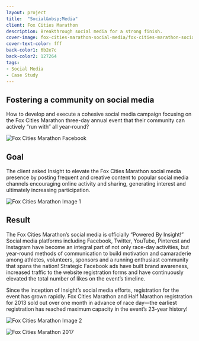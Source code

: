 ```yaml
---
layout: project
title:  "Social&nbsp;Media"
client: Fox Cities Marathon
description: Breakthrough social media for a strong finish.
cover-image: fox-cities-marathon-social-media/fox-cities-marathon-social-media-cover
cover-text-color: fff
back-color1: 6b2e7c
back-color2: 127264
tags:
- Social Media
- Case Study
---
```


## Fostering a community on social media

How to develop and execute a cohesive social media campaign focusing on the Fox Cities Marathon three-day annual event that their community can actively “run with” all year-round?

<img data-aos="fade-up" data-aos-delay="200"  src="/img/projects/fox-cities-marathon-social-media/FCM-case-study-3.jpg"
alt="Fox Cities Marathon Facebook"
srcset="
/img/projects/fox-cities-marathon-social-media/FCM-case-study-3-2400.jpg 2400w,
/img/projects/fox-cities-marathon-social-media/FCM-case-study-3-1800.jpg 1800w,
/img/projects/fox-cities-marathon-social-media/FCM-case-study-3-1200.jpg 1200w,
/img/projects/fox-cities-marathon-social-media/FCM-case-study-3-900.jpg 900w,
/img/projects/fox-cities-marathon-social-media/FCM-case-study-3-600.jpg 600w,
/img/projects/fox-cities-marathon-social-media/FCM-case-study-3-400.jpg 400w" />

## Goal

The client asked Insight to elevate the Fox Cities Marathon social media presence by posting frequent and creative content to popular social media channels encouraging online activity and sharing, generating interest and ultimately increasing participation.

<img data-aos="fade-up" data-aos-delay="200"  src="/img/projects/fox-cities-marathon-social-media/FCM-case-study-2.jpg"
alt="Fox Cities Marathon Image 1"
srcset="
/img/projects/fox-cities-marathon-social-media/FCM-case-study-2-2400.jpg 2400w,
/img/projects/fox-cities-marathon-social-media/FCM-case-study-2-1800.jpg 1800w,
/img/projects/fox-cities-marathon-social-media/FCM-case-study-2-1200.jpg 1200w,
/img/projects/fox-cities-marathon-social-media/FCM-case-study-2-900.jpg 900w,
/img/projects/fox-cities-marathon-social-media/FCM-case-study-2-600.jpg 600w,
/img/projects/fox-cities-marathon-social-media/FCM-case-study-2-400.jpg 400w" />

## Result

The Fox Cities Marathon’s social media is officially “Powered By Insight!” Social media platforms including Facebook, Twitter, YouTube, Pinterest and Instagram have become an integral part of not only race-day activities, but year-round methods of communication to build motivation and camaraderie among athletes, volunteers, sponsors and a running enthusiast community that spans the nation! Strategic Facebook ads have built brand awareness, increased traffic to the website registration forms and have continuously elevated the total number of likes on the event’s timeline.

Since the inception of Insight’s social media efforts, registration for the event has grown rapidly. Fox Cities Marathon and Half Marathon registration for 2013 sold out over one month in advance of race day—the earliest registration has reached maximum capacity in the event’s 23-year history!

<img data-aos="fade-up" data-aos-delay="200"  src="/img/projects/fox-cities-marathon-social-media/FCM-case-study-1.jpg"
alt="Fox Cities Marathon Image 2"
srcset="
/img/projects/fox-cities-marathon-social-media/FCM-case-study-1-2400.jpg 2400w,
/img/projects/fox-cities-marathon-social-media/FCM-case-study-1-1800.jpg 1800w,
/img/projects/fox-cities-marathon-social-media/FCM-case-study-1-1200.jpg 1200w,
/img/projects/fox-cities-marathon-social-media/FCM-case-study-1-900.jpg 900w,
/img/projects/fox-cities-marathon-social-media/FCM-case-study-1-600.jpg 600w,
/img/projects/fox-cities-marathon-social-media/FCM-case-study-1-400.jpg 400w" />

<div>
<img data-aos="fade-up" data-aos-delay="200"  src="/img/projects/fox-cities-marathon-social-media/fox-cities-marathon-social-media-2017.jpg"
alt="Fox Cities Marathon 2017"
srcset="
/img/projects/fox-cities-marathon-social-media/fox-cities-marathon-social-media-2017-2400.jpg 2400w,
/img/projects/fox-cities-marathon-social-media/fox-cities-marathon-social-media-2017-1800.jpg 1800w,
/img/projects/fox-cities-marathon-social-media/fox-cities-marathon-social-media-2017-1200.jpg 1200w,
/img/projects/fox-cities-marathon-social-media/fox-cities-marathon-social-media-2017-900.jpg 900w,
/img/projects/fox-cities-marathon-social-media/fox-cities-marathon-social-media-2017-600.jpg 600w,
/img/projects/fox-cities-marathon-social-media/fox-cities-marathon-social-media-2017-400.jpg 400w" />
</div>

